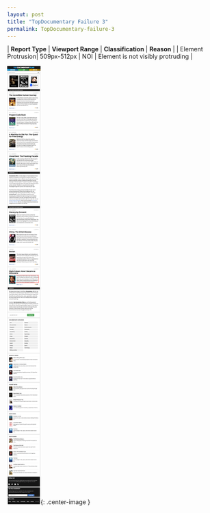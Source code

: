 ```yaml
---
layout: post
title: "TopDocumentary Failure 3"
permalink: TopDocumentary-failure-3
---
```

| **Report Type** | **Viewport Range** | **Classification** | **Reason** |
| Element Protrusion| 509px-512px | NOI | Element is not visibly protruding | 

![Screenshot of the fault](../assets/images/TopDocumentary/fault3/overflow-Width510.png){: .center-image }